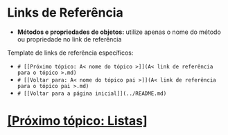 # Links de Referência

- **Métodos e propriedades de objetos:** utilize apenas o nome do método ou propriedade no link de referência

Template de links de referência específicos:

- `# [[Próximo tópico: A< nome do tópico >]](A< link de referência para o tópico >.md)`
- `# [[Voltar para: A< nome do tópico pai >]](A< link de referência para o tópico pai >.md)`
- `# [[Voltar para a página inicial]](../README.md)`

# [[Próximo tópico: Listas]](./5-listas.md)